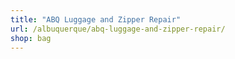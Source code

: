 ```yaml
---
title: "ABQ Luggage and Zipper Repair"
url: /albuquerque/abq-luggage-and-zipper-repair/
shop: bag
---
```

